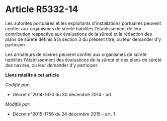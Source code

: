 # Article R5332-14

Les autorités portuaires et les exploitants d'installations portuaires peuvent confier aux organismes de sûreté habilités
l'établissement de leur contribution respective aux évaluations de la sûreté et la rédaction des plans de sûreté définis à la
section 3 du présent titre, ou leur demander d'y participer.

Les armateurs de navires peuvent confier aux organismes de sûreté habilités l'établissement des évaluations de la sûreté et
des plans de sûreté des navires, ou leur demander d'y participer.

**Liens relatifs à cet article**

_Codifié par_:

  - Décret n°2014-1670 du 30 décembre 2014 - art.

_Modifié par_:

  - Décret n°2015-1756 du 24 décembre 2015 - art. 1
